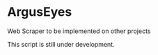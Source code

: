 # ArgusEyes
Web Scraper to be implemented on other projects

This script is still under development.
